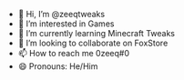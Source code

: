 - 👋 Hi, I’m @zeeqtweaks
- 👀 I’m interested in Games
- 🌱 I’m currently learning Minecraft Tweaks
- 💞️ I’m looking to collaborate on FoxStore
- 📫 How to reach me 0zeeq#0
- 😄 Pronouns: He/Him
